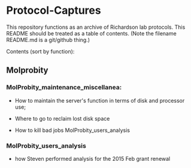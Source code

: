 # Protocol-Captures
This repository functions as an archive of Richardson lab protocols.  This README should be treated as a table of contents.  (Note the filename README.md is a git/github thing.)

Contents (sort by function):

Molprobity
----------

### MolProbity_maintenance_miscellanea: 

* How to maintain the server's function in terms of disk and processor use;  

* Where to go to reclaim lost disk space 

* How to kill bad jobs MolProbity_users_analysis 

### MolProbity_users_analysis

* how Steven performed analysis for the 2015 Feb grant renewal

 
